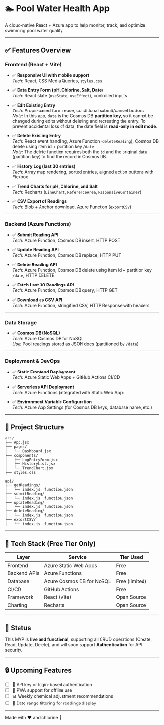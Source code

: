 # 🏊 Pool Water Health App

A cloud-native React + Azure app to help monitor, track, and optimize swimming pool water quality.

---

## ✅ Features Overview

### Frontend (React + Vite)

- ✅ **Responsive UI with mobile support**  
  _Tech:_ React, CSS Media Queries, `styles.css`

- ✅ **Data Entry Form (pH, Chlorine, Salt, Date)**  
  _Tech:_ React state (`useState`, `useEffect`), controlled inputs

- ✅ **Edit Existing Entry**  
  _Tech:_ Props-based form reuse, conditional submit/cancel buttons  
  _Note:_ In this app, `date` is the Cosmos DB **partition key**, so it cannot be changed during edits without deleting and recreating the entry. To prevent accidental loss of data, the date field is **read-only in edit mode**.

- ✅ **Delete Existing Entry**  
  _Tech:_ React event handling, Azure Function (`deleteReading`), Cosmos DB delete using item id + partition key `/date`  
  _Note:_ The delete function requires both the `id` and the original `date` (partition key) to find the record in Cosmos DB.

- ✅ **History Log (last 30 entries)**  
  _Tech:_ Array map rendering, sorted entries, aligned action buttons with Flexbox

- ✅ **Trend Charts for pH, Chlorine, and Salt**  
  _Tech:_ Recharts (`LineChart`, `ReferenceArea`, `ResponsiveContainer`)

- ✅ **CSV Export of Readings**  
  _Tech:_ Blob + Anchor download, Azure Function (`exportCSV`)

---

### Backend (Azure Functions)

- ✅ **Submit Reading API**  
  _Tech:_ Azure Function, Cosmos DB insert, HTTP POST

- ✅ **Update Reading API**  
  _Tech:_ Azure Function, Cosmos DB replace, HTTP PUT

- ✅ **Delete Reading API**  
  _Tech:_ Azure Function, Cosmos DB delete using item id + partition key `/date`, HTTP DELETE

- ✅ **Fetch Last 30 Readings API**  
  _Tech:_ Azure Function, Cosmos DB query, HTTP GET

- ✅ **Download as CSV API**  
  _Tech:_ Azure Function, stringified CSV, HTTP Response with headers

---

### Data Storage

- ✅ **Cosmos DB (NoSQL)**  
  _Tech:_ Azure Cosmos DB for NoSQL  
  _Use:_ Pool readings stored as JSON docs (partitioned by `/date`)

---

### Deployment & DevOps

- ✅ **Static Frontend Deployment**  
  _Tech:_ Azure Static Web Apps + GitHub Actions CI/CD

- ✅ **Serverless API Deployment**  
  _Tech:_ Azure Functions (integrated with Static Web App)

- ✅ **Environment Variable Configuration**  
  _Tech:_ Azure App Settings (for Cosmos DB keys, database name, etc.)

---

## 🧱 Project Structure

```
src/
├── App.jsx
├── pages/
│   └── Dashboard.jsx
├── components/
│   ├── LogEntryForm.jsx
│   ├── HistoryList.jsx
│   └── TrendChart.jsx
├── styles.css

api/
├── getReadings/
│   └── index.js, function.json
├── submitReading/
│   └── index.js, function.json
├── updateReading/
│   └── index.js, function.json
├── deleteReading/
│   └── index.js, function.json
├── exportCSV/
│   └── index.js, function.json
```

---

## 💸 Tech Stack (Free Tier Only)

| Layer         | Service                   | Tier Used     |
|---------------|----------------------------|---------------|
| Frontend      | Azure Static Web Apps      | Free          |
| Backend APIs  | Azure Functions            | Free          |
| Database      | Azure Cosmos DB for NoSQL  | Free (limited)|
| CI/CD         | GitHub Actions             | Free          |
| Framework     | React (Vite)               | Open Source   |
| Charting      | Recharts                   | Open Source   |

---

## 🚀 Status

This MVP is **live and functional**, supporting all CRUD operations (Create, Read, Update, Delete), and will soon support **Authentication** for API security.

---

## 🔒 Upcoming Features

- [ ] 🔐 API key or login-based authentication  
- [ ] 📱 PWA support for offline use  
- [ ] 📊 Weekly chemical adjustment recommendations  
- [ ] 📅 Date range filtering for readings display  

---

Made with ❤️ and chlorine 🧪
